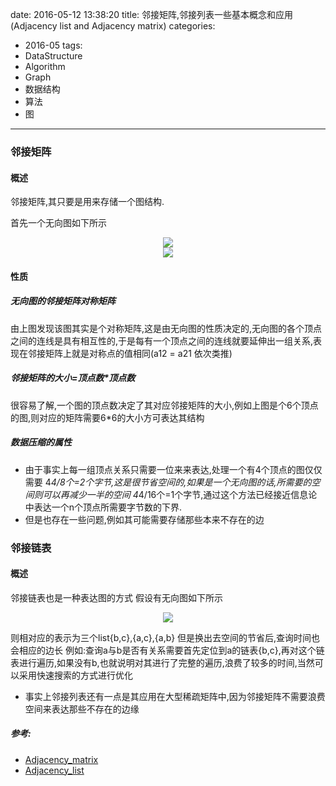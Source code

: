 date: 2016-05-12 13:38:20
title: 邻接矩阵,邻接列表一些基本概念和应用(Adjacency list and Adjacency matrix)
categories: 
- 2016-05
tags:
- DataStructure
- Algorithm
- Graph
- 数据结构
- 算法
- 图
---


### 邻接矩阵

#### 概述
 邻接矩阵,其只要是用来存储一个图结构.

 首先一个无向图如下所示
 <div align=center>
<img class="little" src="https://upload.wikimedia.org/wikipedia/commons/thumb/2/28/6n-graph2.svg/185px-6n-graph2.svg.png" />
</div>
<div align=center>
<img class="little" src="https://upload.wikimedia.org/math/c/a/e/caec49086f2faf102df7972d0dcde54b.png"  />
</div>

#### 性质

##### 无向图的邻接矩阵对称矩阵
由上图发现该图其实是个对称矩阵,这是由无向图的性质决定的,无向图的各个顶点之间的连线是具有相互性的,于是每有一个顶点之间的连线就要延伸出一组关系,表现在邻接矩阵上就是对称点的值相同(a12 = a21 依次类推)

##### 邻接矩阵的大小=顶点数*顶点数
很容易了解,一个图的顶点数决定了其对应邻接矩阵的大小,例如上图是个6个顶点的图,则对应的矩阵需要6*6的大小方可表达其结构

##### 数据压缩的属性
 * 由于事实上每一组顶点关系只需要一位来来表达,处理一个有4个顶点的图仅仅需要 4*4/8个=2个字节,这是很节省空间的,如果是一个无向图的话,所需要的空间则可以再减少一半的空间 4*4/16个=1个字节,通过这个方法已经接近信息论中表达一个n个顶点所需要字节数的下界.
 * 但是也存在一些问题,例如其可能需要存储那些本来不存在的边

### 邻接链表

#### 概述
邻接链表也是一种表达图的方式
假设有无向图如下所示
 <div align=center>
<img class="little" src="https://upload.wikimedia.org/wikipedia/commons/thumb/2/26/Simple_cycle_graph.svg/120px-Simple_cycle_graph.svg.png"  align=center >
 </div>

则相对应的表示为三个list{b,c},{a,c},{a,b}
但是换出去空间的节省后,查询时间也会相应的边长
例如:查询a与b是否有关系需要首先定位到a的链表{b,c},再对这个链表进行遍历,如果没有b,也就说明对其进行了完整的遍历,浪费了较多的时间,当然可以采用快速搜索的方式进行优化


 * 事实上邻接列表还有一点是其应用在大型稀疏矩阵中,因为邻接矩阵不需要浪费空间来表达那些不存在的边缘

##### 参考:
  * [Adjacency_matrix](https://en.wikipedia.org/wiki/Adjacency_matrix)
  * [Adjacency_list](https://en.wikipedia.org/wiki/Adjacency_list)

